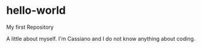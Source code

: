 # hello-world
My first Repository


A little about myself. I'm Cassiano and I do not know anything about coding. 
